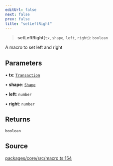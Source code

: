 ```yaml
---
editUrl: false
next: false
prev: false
title: "setLeftRight"
---
```


> **setLeftRight**(`tx`, `shape`, `left`, `right`): `boolean`

A macro to set left and right

## Parameters

• **tx**: [`Transaction`](/api-core/classes/transaction/)

• **shape**: [`Shape`](/api-core/classes/shape/)

• **left**: `number`

• **right**: `number`

## Returns

`boolean`

## Source

[packages/core/src/macro.ts:154](https://github.com/dgmjs/dgmjs/blob/main/packages/core/src/macro.ts#L154)
